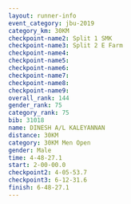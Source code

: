 ```yaml
---
layout: runner-info 
event_category: jbu-2019 
category_km: 30KM 
checkpoint-name2: Split 1 SMK 
checkpoint-name3: Split 2 E Farm 
checkpoint-name4: 
checkpoint-name5: 
checkpoint-name6: 
checkpoint-name7: 
checkpoint-name8: 
checkpoint-name9: 
overall_rank: 144
gender_rank: 75
category_rank: 75
bib: 31018
name: DINESH A/L KALEYANNAN
distance: 30KM
category: 30KM Men Open
gender: Male
time: 4-48-27.1
start: 2-00-00.0
checkpoint2: 4-05-53.7
checkpoint3: 6-12-31.6
finish: 6-48-27.1
---
```

